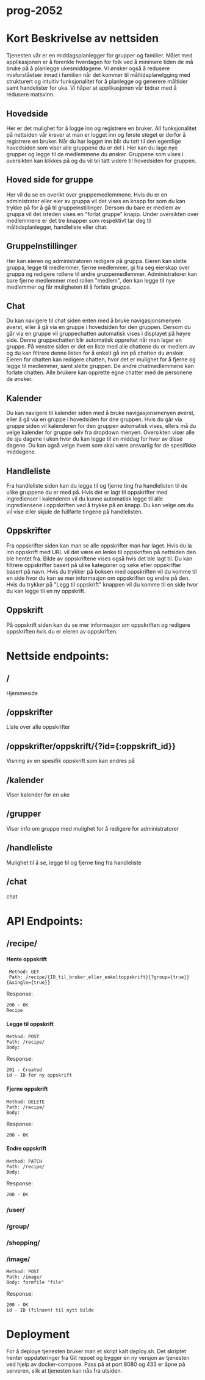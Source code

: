 # prog-2052

# Kort Beskrivelse av nettsiden
Tjenesten vår er en middagsplanlegger for grupper og familier. Målet med applikasjonen er å forenkle hverdagen for folk ved å minimere tiden de må bruke på å planlegge ukesmiddagene. Vi ønsker også å redusere misforståelser innad i familien når det kommer til måltidsplanelgging med strukturert og intuitiv funksjonalitet for å planlegge og generere måltider samt handelister for uka. Vi håper at applikasjonen vår bidrar med å redusere matsvinn.

## Hovedside
Her er det mulighet for å logge inn og registrere en bruker. All funksjonalitet på nettsiden vår krever at man er logget inn og første steget er derfor å registrere en bruker. Når du har logget inn blir du tatt til den egentlige hovedsiden som viser alle gruppene du er del i. Her kan du lage nye grupper og legge til de medlemmene du ønsker. Gruppene som vises i oversikten kan klikkes på og du vil bli tatt videre til hovedsiden for gruppen.

## Hoved side for gruppe
Her vil du se en overikt over gruppemedlemmene. Hvis du er en administrator eller eier av gruppa vil det vises en knapp for som du kan trykke på for å gå til gruppeinstillinger. Dersom du bare er medlem av gruppa vil det isteden vises en "forlat gruppe" knapp. Under oversikten over medlemmene er det tre knapper som respektivt tar deg til måltidsplanlegger, handleliste eller chat.

## GruppeInstillinger
Her kan eieren og administratoren redigere på gruppa. Eieren kan slette gruppa, legge til medlemmer, fjerne medlemmer, gi fra seg eierskap over gruppa og redigere rollene til andre gruppemedlemmer. Administratorer kan bare fjerne medlemmer med rollen "medlem", den kan legge til nye medlemmer og får muligheten til å forlate gruppa.

## Chat 
Du kan navigere til chat siden enten med å bruke navigasjonsmenyen øverst, eller å gå via en gruppe i hovedsiden for den gruppen. Dersom du går via en gruppe vil gruppechatten automatisk vises i displayet på høyre side. Denne gruppechatten blir automatisk opprettet når man lager en gruppe. På venstre siden er det en liste med alle chattene du er medlem av og du kan filtrere denne listen for å enkelt gå inn på chatten du ønsker. Eieren for chatten kan redigere chatten, hvor det er mulighet for å fjerne og legge til medlemmer, samt slette gruppen. De andre chatmedlemmene kan forlate chatten. Alle brukere kan opprette egne chatter med de personene de ønsker. 

## Kalender
Du kan navigere til kalender siden med å bruke navigasjonsmenyen øverst, eller å gå via en gruppe i hovedsiden for dne gruppen. Hvis du går via gruppe siden vil kalenderen for den gruppen automatisk vises, ellers må du velge kalender for gruppe selv fra dropdown menyen. Oversikten viser alle de sju dagene i uken hvor du kan legge til en middag for hver av disse dagene. Du kan også velge hvem som skal være ansvarlig for de spesifikke middagene. 

## Handleliste
Fra handleliste siden kan du legge til og fjerne ting fra handlelisten til de ulike gruppene du er med på.
Hvis det er lagt til oppskrifter med ingredienser i kalenderen vil du kunne automatisk legge til alle ingrediensene i oppskriften ved å trykke på en knapp.
Du kan velge om du vil vise eller skjule de fullførte tingene på handlelisten.

## Oppskrifter
Fra oppskrifter siden kan man se alle oppskrifter man har laget. 
Hvis du la inn oppskrift med URL vil det være en lenke til oppskriften på nettsiden den ble hentet fra.
Bilde av oppskriftene vises også hvis det ble lagt til. 
Du kan filtrere oppskrifter basert på ulike kategorier og søke etter oppskrifter basert på navn.
Hvis du trykker på boksen med oppskriften vil du komme til en side hvor du kan se mer informasjon om oppskriften og endre på den.
Hvis du trykker på "Legg til oppskrift" knappen vil du komme til en side hvor du kan legge til en ny oppskrift.

## Oppskrift
På oppskrift siden kan du se mer informasjon om oppskriften og redigere oppskriften hvis du er eieren av oppskriften.

# Nettside endpoints:

## /
Hjemmeside

## /oppskrifter
Liste over alle oppskrifter

## /oppskrifter/oppskrift/{?id={:oppskrift_id}}
Visning av en spesifik oppskrift som kan endres på

## /kalender
Viser kalender for en uke

## /grupper
Viser info om gruppe med mulighet for å redigere for administratorer

## /handleliste
Mulighet til å se, legge til og fjerne ting fra handleliste

## /chat
chat


# API Endpoints:

## /recipe/

#### Hente oppskrift
```
 Method: GET
 Path: /recipe/{ID_til_bruker_eller_enkeltoppskrift}{?group={true}}{&single={true}}
```
Response:
```
200 - OK
Recipe
```
#### Legge til oppskrift
```
Method: POST
Path: /recipe/
Body:

``` 
Response:
```
201 - Created
id - ID for ny oppskrift
```

#### Fjerne oppskrift
```
Method: DELETE
Path: /recipe/
Body:

```

Response:
```
200 - OK
```

#### Endre oppskrift
```
Method: PATCH
Path: /recipe/
Body:

```

Response:

```
200 - OK
```


### /user/


### /group/


### /shopping/


### /image/
```
Method: POST
Path: /image/
Body: formfile "file"
```

Response:
```
200 - OK
id - ID (filnavn) til nytt bilde
```

# Deployment

For å deploye tjenesten bruker man et skript kalt deploy.sh. 
Det skriptet henter oppdateringer fra Git repoet og bygger en ny versjon av tjenesten ved hjelp av docker-compose.
Pass på at port 8080 og 433 er åpne på serveren, slik at tjenesten kan nås fra utsiden.